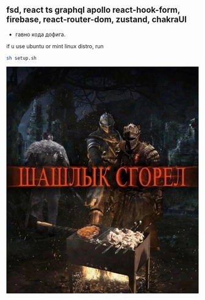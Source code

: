 ## fsd, react ts graphql apollo react-hook-form, firebase, react-router-dom, zustand, chakraUI

- гавно кода дофига.

if u use ubuntu or mint linux distro, run

```bash
sh setup.sh
```

![image](./images/image.jpg)

